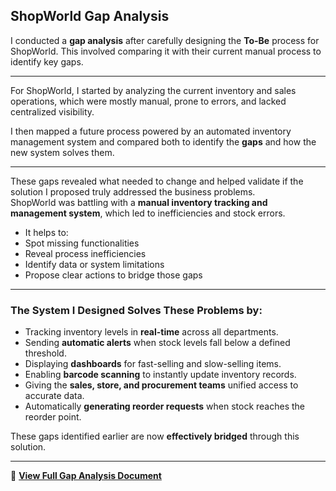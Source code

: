 ##  ShopWorld Gap Analysis 

I conducted a **gap analysis** after carefully designing the **To-Be** process for ShopWorld.
This involved comparing it with their current manual process to identify key gaps. 

---

For ShopWorld, I started by analyzing the current inventory and sales operations, which were mostly manual, prone to errors, and lacked centralized visibility.  

I then mapped a future process powered by an automated inventory management system and compared both to identify the **gaps** and how the new system solves them.

---

These gaps revealed what needed to change and helped validate if the solution I proposed truly addressed the business problems.  
ShopWorld was battling with a **manual inventory tracking and management system**, which led to inefficiencies and stock errors.

- It helps to:
- Spot missing functionalities
- Reveal process inefficiencies
- Identify data or system limitations
- Propose clear actions to bridge those gaps

---

### The System I Designed Solves These Problems by:
- Tracking inventory levels in **real-time** across all departments.  
- Sending **automatic alerts** when stock levels fall below a defined threshold.  
- Displaying **dashboards** for fast-selling and slow-selling items.  
- Enabling **barcode scanning** to instantly update inventory records.  
- Giving the **sales, store, and procurement teams** unified access to accurate data.  
- Automatically **generating reorder requests** when stock reaches the reorder point.

These gaps identified earlier are now **effectively bridged** through this solution.

---

📄 **[View Full Gap Analysis Document](https://github.com/Kaosarat10/shopworld-inventory-optimization/blob/main/ShopWorld%20Gap%20Analysis.pdf)**
